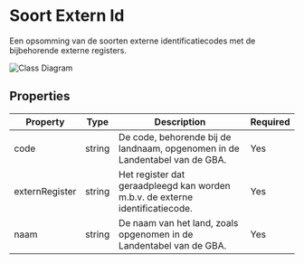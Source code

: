 # Soort Extern Id

Een opsomming van de soorten externe identificatiecodes met de bijbehorende externe registers.



![Class Diagram](https://github.com/CommonGateway/CustomerInteractionBundle/blob/main/docs/schema/klant.soortExternId..svg)

## Properties

| Property | Type | Description | Required |
|----------|------|-------------|----------|
| code | string | De code, behorende bij de landnaam, opgenomen in de Landentabel van de GBA. | Yes |
| externRegister | string | Het register dat geraadpleegd kan worden m.b.v. de externe identificatiecode. | Yes |
| naam | string | De naam van het land, zoals opgenomen in de Landentabel van de GBA. | Yes |
